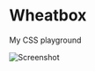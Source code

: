 # Wheatbox

My CSS playground

![Screenshot](https://i.ibb.co/3z801zH/Screenshot-from-2021-04-26-22-11-45.png)
